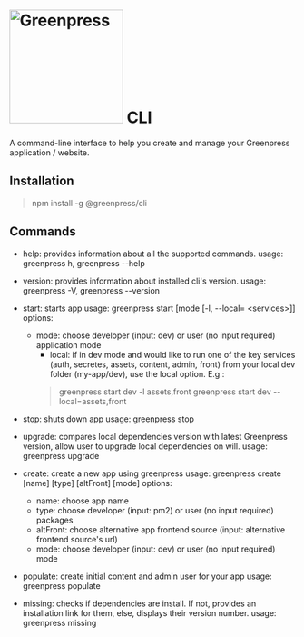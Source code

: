 # <img src="https://www.greenpress.info/logo.png" alt="Greenpress" width="200"/>  CLI

A command-line interface to help you create and manage your Greenpress application / website.

## Installation
> npm install -g @greenpress/cli

## Commands
* help: provides information about all the supported commands.
  usage: greenpress h, greenpress --help

* version: provides information about installed cli's version.
  usage: greenpress -V, greenpress --version

* start: starts app
  usage: greenpress start [mode [-l, --local= \<services\>]]
  options:
    * mode: choose developer (input: dev) or user (no input required) application mode
      * local: if in dev mode and would like to run one of the key services (auth, secretes, assets, content, admin, front) from your local dev folder (my-app/dev), use the local option. E.g.:
	  > greenpress start dev -l assets,front
      > greenpress start dev --local=assets,front

* stop: shuts down app
  usage: greenpress stop

* upgrade: compares local dependencies version with latest Greenpress version, allow user to upgrade local dependencies on will.
  usage: greenpress upgrade

* create: create a new app using greenpress
  usage: greenpress create [name] [type] [altFront] [mode]
  options:
    * name: choose app name
    * type: choose developer (input: pm2) or user (no input required) packages
    * altFront: choose alternative app frontend source (input: alternative frontend source's url)
    * mode: choose developer (input: dev) or user (no input required) mode

* populate: create initial content and admin user for your app
  usage: greenpress populate

* missing: checks if dependencies are install. If not, provides an installation link for them, else, displays their version number.
  usage: greenpress missing
